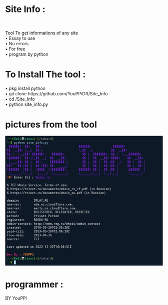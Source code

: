 <h1>Site Info : </h1><br>
<p> Tool To get informations of any site</br>
 • Essay to use </br>
 • No errors</br>
 • For free</br>
 • program by python</br> </p>
<h1>To Install The tool :</h1>
<p> • pkg install python </br>
 • git clone https://github.com/YouPPiOff/Site_Info</br>
 • cd /Site_Info</br>
 • python site_info.py</br>
<h1> pictures from the tool </h1> 
<img src="Screenshot_20221223-173724_Termux.jpg" alt="Project 2">
<h1> programmer : </h1>
BY YouPPi
